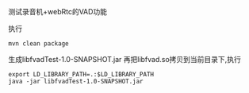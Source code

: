 测试录音机+webRtc的VAD功能


执行
~~~
mvn clean package
~~~
生成libfvadTest-1.0-SNAPSHOT.jar
再把libfvad.so拷贝到当前目录下,执行
~~~
export LD_LIBRARY_PATH=.:$LD_LIBRARY_PATH
java -jar libfvadTest-1.0-SNAPSHOT.jar
~~~
